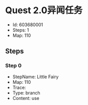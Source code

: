 # Quest 2.0异闻任务

- Id: 603680001
- Steps: 1
- Map: 110

## Steps

### Step 0
- StepName:  Little Fairy
- Map:  110
- Trace:  
- Type:  branch
- Content:  use


